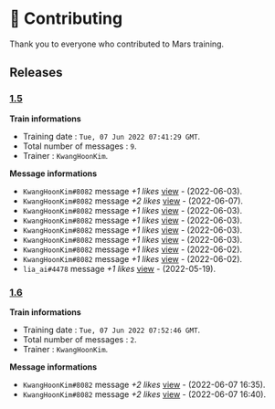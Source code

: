 # 📝 Contributing
Thank you to everyone who contributed to Mars training.


## Releases



### [1.5](https://github.com/rhkdgns95/AINFT-engine/blob/5f920e600c66fca774469fdd8d5a636537a34223/data/elon.txt)
**Train informations**
- Training date : `Tue, 07 Jun 2022 07:41:29 GMT`.
- Total number of messages : `9`.
- Trainer : `KwangHoonKim`.


**Message informations**
- `KwangHoonKim#8082` message _+1 likes_ [view](https://discord.com/channels/947755054365036554/973791675145142342/982187787975557161) - (2022-06-03).
- `KwangHoonKim#8082` message _+2 likes_ [view](https://discord.com/channels/947755054365036554/973791675145142342/983546980984823878) - (2022-06-07).
- `KwangHoonKim#8082` message _+1 likes_ [view](https://discord.com/channels/947755054365036554/973791675145142342/982187289855795260) - (2022-06-03).
- `KwangHoonKim#8082` message _+1 likes_ [view](https://discord.com/channels/947755054365036554/973791675145142342/982186985965903913) - (2022-06-03).
- `KwangHoonKim#8082` message _+1 likes_ [view](https://discord.com/channels/947755054365036554/973791675145142342/982181532779298826) - (2022-06-03).
- `KwangHoonKim#8082` message _+1 likes_ [view](https://discord.com/channels/947755054365036554/973791675145142342/982178662168297512) - (2022-06-03).
- `KwangHoonKim#8082` message _+1 likes_ [view](https://discord.com/channels/947755054365036554/973791675145142342/981840305512906762) - (2022-06-02).
- `KwangHoonKim#8082` message _+1 likes_ [view](https://discord.com/channels/947755054365036554/973791675145142342/981839048127709264) - (2022-06-02).
- `lia_ai#4478` message _+1 likes_ [view](https://discord.com/channels/947755054365036554/973791675145142342/976700810253701151) - (2022-05-19).



### [1.6](https://github.com/rhkdgns95/AINFT-engine/blob/e9c49f11671852867497220b190d21b6a14ca4df/data/elon.txt)
**Train informations**
- Training date : `Tue, 07 Jun 2022 07:52:46 GMT`.
- Total number of messages : `2`.
- Trainer : `KwangHoonKim`.



**Message informations**

- `KwangHoonKim#8082` message _+2 likes_ [view](https://discord.com/channels/947755054365036554/973791675145142342/983635294358233129) - (2022-06-07 16:35).
- `KwangHoonKim#8082` message _+2 likes_ [view](https://discord.com/channels/947755054365036554/973791675145142342/983636556210393138) - (2022-06-07 16:40).